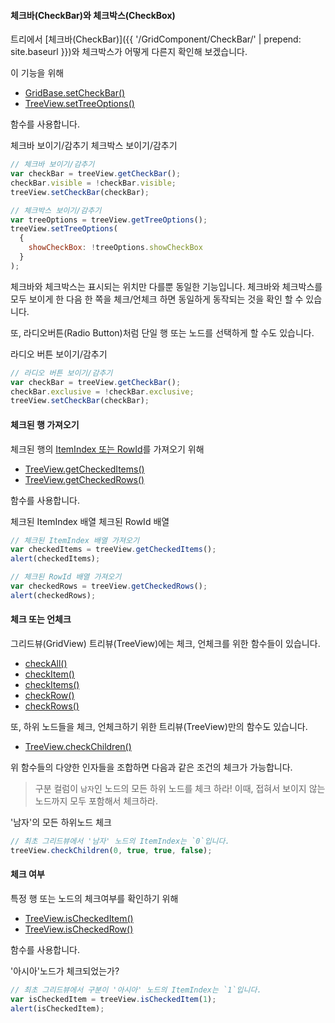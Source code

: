 
#### 체크바(CheckBar)와 체크박스(CheckBox)

트리에서 [체크바(CheckBar)]({{ '/GridComponent/CheckBar/' | prepend: site.baseurl }})와 체크박스가 어떻게 다른지 확인해 보겠습니다.

이 기능을 위해

- [GridBase.setCheckBar()](http://help.realgrid.com/api/GridBase/setCheckBar/)
- [TreeView.setTreeOptions()](http://help.realgrid.com/api/TreeView/setTreeOptions/)

함수를 사용합니다.

<a class="btn primary small round lowercase" id="setCheckBar">체크바 보이기/감추기</a>
<a class="btn primary small round lowercase" id="setCheckBox">체크박스 보이기/감추기</a>

```js
// 체크바 보이기/감추기
var checkBar = treeView.getCheckBar();
checkBar.visible = !checkBar.visible;
treeView.setCheckBar(checkBar);

// 체크박스 보이기/감추기
var treeOptions = treeView.getTreeOptions();
treeView.setTreeOptions(
  {
    showCheckBox: !treeOptions.showCheckBox
  }
);
```

체크바와 체크박스는 표시되는 위치만 다를뿐 동일한 기능입니다. 체크바와 체크박스를 모두 보이게 한 다음
한 쪽을 체크/언체크 하면 동일하게 동작되는 것을 확인 할 수 있습니다.

또, 라디오버튼(Radio Button)처럼 단일 행 또는 노드를 선택하게 할 수도 있습니다.

<a class="btn primary small round lowercase" id="setRadioButton">라디오 버튼 보이기/감추기</a>

```js
// 라디오 버튼 보이기/감추기
var checkBar = treeView.getCheckBar();
checkBar.exclusive = !checkBar.exclusive;
treeView.setCheckBar(checkBar);
```

#### 체크된 행 가져오기

체크된 행의 [ItemIndex 또는 RowId](http://help.realgrid.com/tutorial/a11/)를 가져오기 위해

- [TreeView.getCheckedItems()](http://help.realgrid.com/api/TreeView/getCheckedItems/)
- [TreeView.getCheckedRows()](http://help.realgrid.com/api/TreeView/getCheckedRows/)

함수를 사용합니다.

<a class="btn primary small round lowercase" id="getCheckedItems">체크된 ItemIndex 배열</a>
<a class="btn primary small round lowercase" id="getCheckedRows">체크된 RowId 배열</a>

```js
// 체크된 ItemIndex 배열 가져오기
var checkedItems = treeView.getCheckedItems();
alert(checkedItems);

// 체크된 RowId 배열 가져오기
var checkedRows = treeView.getCheckedRows();
alert(checkedRows);
```

#### 체크 또는 언체크

그리드뷰(GridView) 트리뷰(TreeView)에는 체크, 언체크를 위한 함수들이 있습니다.

- [checkAll()](http://help.realgrid.com/api/GridBase/checkAll/)
- [checkItem()](http://help.realgrid.com/api/GridBase/checkItem/)
- [checkItems()](http://help.realgrid.com/api/GridBase/checkItems/)
- [checkRow()](http://help.realgrid.com/api/GridBase/checkRow/)
- [checkRows()](http://help.realgrid.com/api/GridBase/checkRows/)

또, 하위 노드들을 체크, 언체크하기 위한 트리뷰(TreeView)만의 함수도 있습니다.

- [TreeView.checkChildren()](http://help.realgrid.com/api/TreeView/checkChildren/)

위 함수들의 다양한 인자들을 조합하면 다음과 같은 조건의 체크가 가능합니다.

> 구분 컬럼이 `남자`인 노드의 모든 하위 노드를 체크 하라! 이때, 접혀서 보이지 않는 노드까지 모두 포함해서 체크하라.

<a class="btn primary small round lowercase" id="checkSample1">'남자'의 모든 하위노드 체크</a>

```js
// 최초 그리드뷰에서 '남자' 노드의 ItemIndex는 `0`입니다.
treeView.checkChildren(0, true, true, false);
```

#### 체크 여부

특정 행 또는 노드의 체크여부를 확인하기 위해

- [TreeView.isCheckedItem()](http://help.realgrid.com/api/TreeView/isCheckedItem/)
- [TreeView.isCheckedRow()](http://help.realgrid.com/api/TreeView/isCheckedRow/)

함수를 사용합니다.

<a class="btn primary small round lowercase" id="isCheckedItem">'아시아'노드가 체크되었는가?</a>

```js
// 최초 그리드뷰에서 구분이 '아시아' 노드의 ItemIndex는 `1`입니다.
var isCheckedItem = treeView.isCheckedItem(1);
alert(isCheckedItem);
```


<script>
  $('#setCheckBar').click(function() {
    var checkBar = treeView.getCheckBar();
    checkBar.visible = !checkBar.visible;
    treeView.setCheckBar(checkBar);
  });

  $('#setRadioButton').click(function() {
    var checkBar = treeView.getCheckBar();
    checkBar.exclusive = !checkBar.exclusive;
    treeView.setCheckBar(checkBar);
  });

  $('#setCheckBox').click(function() {
    var treeOptions = treeView.getTreeOptions();
    treeView.setTreeOptions({showCheckBox: !treeOptions.showCheckBox});
  });

  $('#getCheckedItems').click(function() {
    var checkedItems = treeView.getCheckedItems();
    alert(checkedItems);
  });

  $('#getCheckedRows').click(function() {
    var checkedRows = treeView.getCheckedRows();
    alert(checkedRows);
  });

  $('#checkSample1').click(function() {
    treeView.checkChildren(0, true, true, false);
  });

  $('#isCheckedItem').click(function() {
    var isCheckedItem = treeView.isCheckedItem(1);
    alert(isCheckedItem);
  });
</script>
